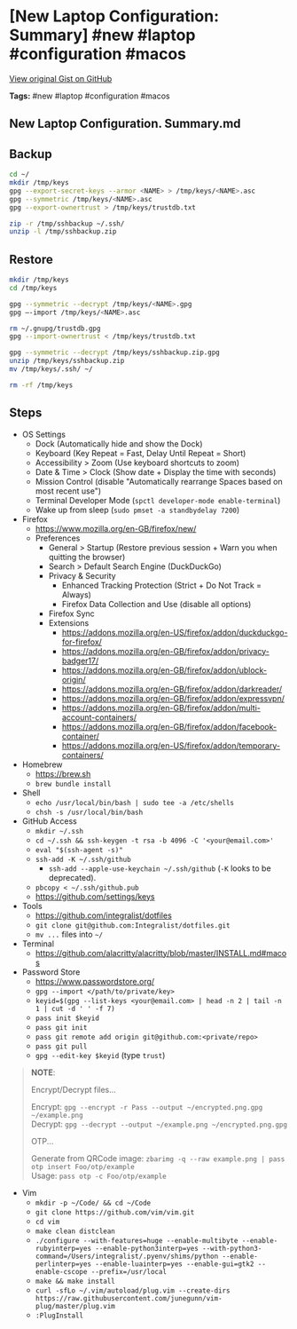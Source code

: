 # [New Laptop Configuration: Summary] #new #laptop #configuration #macos

[View original Gist on GitHub](https://gist.github.com/Integralist/05e5415de6743e66b112574a1a5c1970)

**Tags:** #new #laptop #configuration #macos

## New Laptop Configuration. Summary.md

## Backup

```bash
cd ~/
mkdir /tmp/keys
gpg --export-secret-keys --armor <NAME> > /tmp/keys/<NAME>.asc
gpg --symmetric /tmp/keys/<NAME>.asc
gpg --export-ownertrust > /tmp/keys/trustdb.txt 

zip -r /tmp/sshbackup ~/.ssh/
unzip -l /tmp/sshbackup.zip
```

## Restore

```bash
mkdir /tmp/keys
cd /tmp/keys

gpg --symmetric --decrypt /tmp/keys/<NAME>.gpg
gpg —-import /tmp/keys/<NAME>.asc

rm ~/.gnupg/trustdb.gpg
gpg --import-ownertrust < /tmp/keys/trustdb.txt

gpg --symmetric --decrypt /tmp/keys/sshbackup.zip.gpg
unzip /tmp/keys/sshbackup.zip
mv /tmp/keys/.ssh/ ~/

rm -rf /tmp/keys
```

## Steps

- OS Settings
    - Dock (Automatically hide and show the Dock)
    - Keyboard (Key Repeat = Fast, Delay Until Repeat = Short)
    - Accessibility > Zoom (Use keyboard shortcuts to zoom)
    - Date & Time > Clock (Show date + Display the time with seconds)
    - Mission Control (disable "Automatically rearrange Spaces based on most recent use")
    - Terminal Developer Mode (`spctl developer-mode enable-terminal`)
    - Wake up from sleep (`sudo pmset -a standbydelay 7200`)
- Firefox
	- https://www.mozilla.org/en-GB/firefox/new/
    - Preferences
        - General > Startup (Restore previous session + Warn you when quitting the browser)
        - Search > Default Search Engine (DuckDuckGo)
        - Privacy & Security
            - Enhanced Tracking Protection (Strict + Do Not Track = Always)
            - Firefox Data Collection and Use (disable all options)
        - Firefox Sync
        - Extensions
            - https://addons.mozilla.org/en-US/firefox/addon/duckduckgo-for-firefox/
            - https://addons.mozilla.org/en-GB/firefox/addon/privacy-badger17/
            - https://addons.mozilla.org/en-GB/firefox/addon/ublock-origin/
            - https://addons.mozilla.org/en-GB/firefox/addon/darkreader/
            - https://addons.mozilla.org/en-GB/firefox/addon/expressvpn/
            - https://addons.mozilla.org/en-GB/firefox/addon/multi-account-containers/
            - https://addons.mozilla.org/en-GB/firefox/addon/facebook-container/
            - https://addons.mozilla.org/en-US/firefox/addon/temporary-containers/
- Homebrew
	- https://brew.sh 
    - `brew bundle install`
- Shell
    - `echo /usr/local/bin/bash | sudo tee -a /etc/shells`
    - `chsh -s /usr/local/bin/bash`
- GitHub Access
    - `mkdir ~/.ssh`
    - `cd ~/.ssh && ssh-keygen -t rsa -b 4096 -C '<your@email.com>'`
    - `eval "$(ssh-agent -s)"`
    - `ssh-add -K ~/.ssh/github`
      - `ssh-add --apple-use-keychain ~/.ssh/github` (`-K` looks to be deprecated).
    - `pbcopy < ~/.ssh/github.pub`
    - https://github.com/settings/keys 
- Tools
	- https://github.com/integralist/dotfiles
    - `git clone git@github.com:Integralist/dotfiles.git`
    - `mv ...` files into `~/`
- Terminal
	- https://github.com/alacritty/alacritty/blob/master/INSTALL.md#macos
- Password Store
	- https://www.passwordstore.org/
    - `gpg --import </path/to/private/key>`
    - `keyid=$(gpg --list-keys <your@email.com> | head -n 2 | tail -n 1 | cut -d ' ' -f 7)`
    - `pass init $keyid`
    - `pass git init`
    - `pass git remote add origin git@github.com:<private/repo>`
    - `pass git pull`
    - `gpg --edit-key $keyid` (type `trust`)

> **NOTE**: 
>
> Encrypt/Decrypt files...
>
> Encrypt: `gpg --encrypt -r Pass --output ~/encrypted.png.gpg ~/example.png`  
> Decrypt: `gpg --decrypt --output ~/example.png ~/encrypted.png.gpg`
>  
> OTP...
>  
> Generate from QRCode image: `zbarimg -q --raw example.png | pass otp insert Foo/otp/example`  
> Usage: `pass otp -c Foo/otp/example`

- Vim
    - `mkdir -p ~/Code/ && cd ~/Code`
    - `git clone https://github.com/vim/vim.git`
    - `cd vim`
    - `make clean distclean`
    - `./configure --with-features=huge --enable-multibyte --enable-rubyinterp=yes --enable-python3interp=yes --with-python3-command=/Users/integralist/.pyenv/shims/python --enable-perlinterp=yes --enable-luainterp=yes --enable-gui=gtk2 --enable-cscope --prefix=/usr/local`
    - `make && make install`
    - `curl -sfLo ~/.vim/autoload/plug.vim --create-dirs https://raw.githubusercontent.com/junegunn/vim-plug/master/plug.vim`
    - `:PlugInstall`

